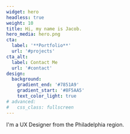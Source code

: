 ```yaml
---
widget: hero
headless: true
weight: 10
title: Hi, my name is Jacob.
hero_media: hero.png
cta:
  label: '**Portfolio**'
  url: '#projects'
cta_alt:
  label: Contact Me
  url: '#contact'
design:
  background:
    gradient_end: '#7851A9'
    gradient_start: '#8F5AA5'
    text_color_light: true
# advanced:
#   css_class: fullscreen
---
```


I'm a UX Designer from the Philadelphia region.
